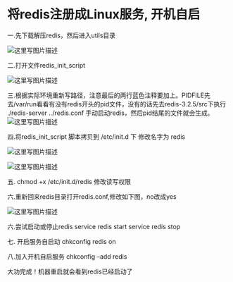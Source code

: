 # 将redis注册成Linux服务, 开机自启

一.先下载解压redis，然后进入utils目录

![这里写图片描述](https://img-blog.csdn.net/20161109091753178)

二.打开文件redis_init_script

![这里写图片描述](https://img-blog.csdn.net/20161109092255462)

三.根据实际环境重新写路径，注意最后的两行蓝色注释要加上。PIDFILE先去/var/run看看有没有redis开头的pid文件，没有的话先去redis-3.2.5/src下执行 ./redis-server ../redis.conf 手动启动redis，然后pid结尾的文件就会生成。
![这里写图片描述](https://img-blog.csdn.net/20161109092158102)

四.将redis_init_script 脚本拷贝到 /etc/init.d 下 修改名字为 redis

![这里写图片描述](https://img-blog.csdn.net/20161109093214903)

![这里写图片描述](https://img-blog.csdn.net/20161109093225153)

五. chmod +x /etc/init.d/redis 修改读写权限

六.重新回来redis目录打开redis.conf,修改如下图，no改成yes

![这里写图片描述](https://img-blog.csdn.net/20161109093620514)

六.尝试启动或停止redis
service redis start
service redis stop

七. 开启服务自启动
chkconfig redis on

八.加入开机自启服务
chkconfig –add redis

大功完成！机器重启就会看到redis已经启动了
